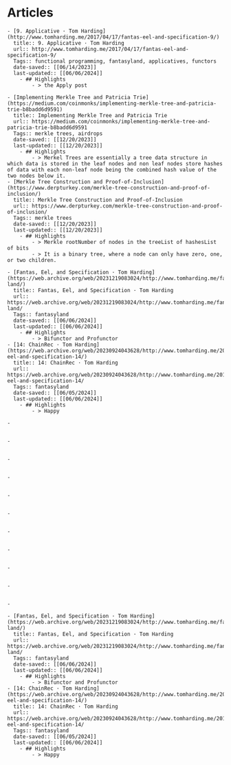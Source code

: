 # Articles
	- [9. Applicative · Tom Harding](http://www.tomharding.me/2017/04/17/fantas-eel-and-specification-9/)
	  title:: 9. Applicative · Tom Harding
	  url:: http://www.tomharding.me/2017/04/17/fantas-eel-and-specification-9/
	  Tags:: functional programming, fantasyland, applicatives, functors
	  date-saved:: [[06/14/2023]]
	  last-updated:: [[06/06/2024]]
		- ## Highlights
			- > the Apply post

	- [Implementing Merkle Tree and Patricia Trie](https://medium.com/coinmonks/implementing-merkle-tree-and-patricia-trie-b8badd6d9591)
	  title:: Implementing Merkle Tree and Patricia Trie
	  url:: https://medium.com/coinmonks/implementing-merkle-tree-and-patricia-trie-b8badd6d9591
	  Tags:: merkle trees, airdrops
	  date-saved:: [[12/20/2023]]
	  last-updated:: [[12/20/2023]]
		- ## Highlights
			- > Merkel Trees are essentially a tree data structure in which data is stored in the leaf nodes and non leaf nodes store hashes of data with each non-leaf node being the combined hash value of the two nodes below it.
	- [Merkle Tree Construction and Proof-of-Inclusion](https://www.derpturkey.com/merkle-tree-construction-and-proof-of-inclusion/)
	  title:: Merkle Tree Construction and Proof-of-Inclusion
	  url:: https://www.derpturkey.com/merkle-tree-construction-and-proof-of-inclusion/
	  Tags:: merkle trees
	  date-saved:: [[12/20/2023]]
	  last-updated:: [[12/20/2023]]
		- ## Highlights
			- > Merkle rootNumber of nodes in the treeList of hashesList of bits
			- > It is a binary tree, where a node can only have zero, one, or two children.
	
	- [Fantas, Eel, and Specification · Tom Harding](https://web.archive.org/web/20231219083024/http://www.tomharding.me/fantasy-land/)
	  title:: Fantas, Eel, and Specification · Tom Harding
	  url:: https://web.archive.org/web/20231219083024/http://www.tomharding.me/fantasy-land/
	  Tags:: fantasyland
	  date-saved:: [[06/06/2024]]
	  last-updated:: [[06/06/2024]]
		- ## Highlights
			- > Bifunctor and Profunctor
	- [14: ChainRec · Tom Harding](https://web.archive.org/web/20230924043628/http://www.tomharding.me/2017/05/30/fantas-eel-and-specification-14/)
	  title:: 14: ChainRec · Tom Harding
	  url:: https://web.archive.org/web/20230924043628/http://www.tomharding.me/2017/05/30/fantas-eel-and-specification-14/
	  Tags:: fantasyland
	  date-saved:: [[06/05/2024]]
	  last-updated:: [[06/06/2024]]
		- ## Highlights
			- > Happy

	-
	

	-
	

	-
	

	-
	

	-
	

	-
	

	-
	

	-
	

	-
	

	-
	

	-
	
	- [Fantas, Eel, and Specification · Tom Harding](https://web.archive.org/web/20231219083024/http://www.tomharding.me/fantasy-land/)
	  title:: Fantas, Eel, and Specification · Tom Harding
	  url:: https://web.archive.org/web/20231219083024/http://www.tomharding.me/fantasy-land/
	  Tags:: fantasyland
	  date-saved:: [[06/06/2024]]
	  last-updated:: [[06/06/2024]]
		- ## Highlights
			- > Bifunctor and Profunctor
	- [14: ChainRec · Tom Harding](https://web.archive.org/web/20230924043628/http://www.tomharding.me/2017/05/30/fantas-eel-and-specification-14/)
	  title:: 14: ChainRec · Tom Harding
	  url:: https://web.archive.org/web/20230924043628/http://www.tomharding.me/2017/05/30/fantas-eel-and-specification-14/
	  Tags:: fantasyland
	  date-saved:: [[06/05/2024]]
	  last-updated:: [[06/06/2024]]
		- ## Highlights
			- > Happy